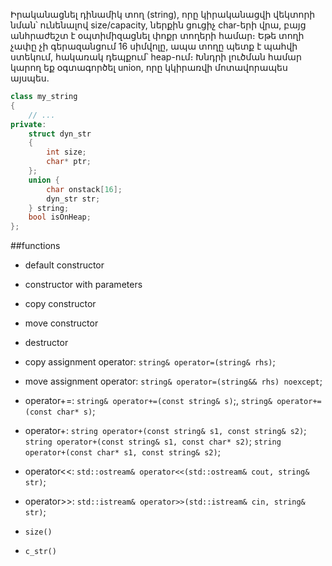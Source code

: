 Իրականացնել դինամիկ տող (string), որը կիրականացվի վեկտորի նման՝ ունենալով size/capacity, ներքին ցուցիչ char-երի վրա, բայց անհրաժեշտ է օպտիմիզացնել փոքր տողերի համար։ Եթե տողի չափը չի գերազանցում 16 սիմվոլը, ապա տողը պետք է պահվի ստեկում, հակառակ դեպքում՝ heap-ում։ Խնդրի լուծման համար կարող եք օգտագործել union, որը կկիրառվի մոտավորապես այսպես.

```cpp
class my_string 
{ 
    // ...
private: 
    struct dyn_str 
    { 
        int size; 
        char* ptr;
    }; 
    union { 
        char onstack[16]; 
        dyn_str str; 
    } string;
    bool isOnHeap;
};
```
##functions

- default constructor

- constructor with parameters

- copy constructor

- move constructor

- destructor

- copy assignment operator: `string& operator=(string& rhs)`;

- move assignment operator: `string& operator=(string&& rhs) noexcept`;

- operator+=: `string& operator+=(const string& s)`;, 
            `string& operator+=(const char* s)`;

- operator+: `string operator+(const string& s1, const string& s2)`;        `string operator+(const string& s1, const char* s2)`;
                          `string operator+(const char* s1, const string& s2)`;

- operator<<: `std::ostream& operator<<(std::ostream& cout, string& str)`;

- operator>>: `std::istream& operator>>(std::istream& cin, string& str)`;

- `size()`

- `c_str()`

